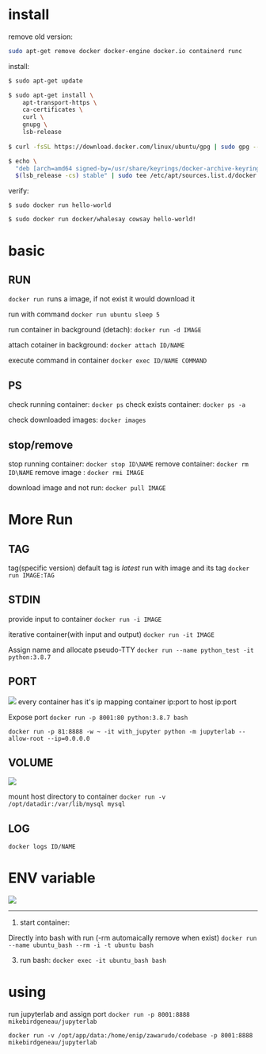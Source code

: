 # install
remove old version:
```bash
sudo apt-get remove docker docker-engine docker.io containerd runc
```

install:
```bash
$ sudo apt-get update

$ sudo apt-get install \
    apt-transport-https \
    ca-certificates \
    curl \
    gnupg \
    lsb-release
	
$ curl -fsSL https://download.docker.com/linux/ubuntu/gpg | sudo gpg --dearmor -o /usr/share/keyrings/docker-archive-keyring.gpg

$ echo \
  "deb [arch=amd64 signed-by=/usr/share/keyrings/docker-archive-keyring.gpg] https://download.docker.com/linux/ubuntu \
  $(lsb_release -cs) stable" | sudo tee /etc/apt/sources.list.d/docker.list > /dev/null
```


verify:
```
$ sudo docker run hello-world

$ sudo docker run docker/whalesay cowsay hello-world!
```

# basic 
## RUN
`docker run `runs a image, if not exist it would download it

run with command
`docker run ubuntu sleep 5`

run container in background (detach):
`docker run -d IMAGE`

attach cotainer in background:
`docker attach ID/NAME`

execute command in container
`docker exec ID/NAME COMMAND` 
## PS
check running container:
`docker ps`
check exists container:
`docker ps -a`

check downloaded images:
`docker images`

## stop/remove
stop running container:
`docker stop ID\NAME`
remove container:
`docker rm ID\NAME`
remove  image :
`docker rmi IMAGE`

download image and not run:
`docker pull IMAGE`

# More Run
## TAG
tag(specific version)
default tag is *latest*
run with image and its tag
`docker run IMAGE:TAG`

## STDIN
provide input to container
`docker run -i IMAGE`

iterative container(with input and output)
`docker run -it IMAGE`

Assign name and allocate pseudo-TTY
`docker run --name python_test -it python:3.8.7`
## PORT
![](https://i.imgur.com/AuAjo9b.png)
every container has it's ip
mapping container ip:port to host ip:port

Expose port
`docker run -p 8001:80 python:3.8.7 bash`

`docker run -p 81:8888 -w ~ -it with_jupyter python -m jupyterlab --allow-root --ip=0.0.0.0`

## VOLUME
![](https://i.imgur.com/kfSmsqk.png)

mount host directory to container
`docker run -v /opt/datadir:/var/lib/mysql mysql`


## LOG
`docker logs ID/NAME`

# ENV variable 
![](https://i.imgur.com/f4CUfFC.png)

---

1. start container:

Directly into bash with run
(-rm automaically remove when exist)
`docker run --name ubuntu_bash --rm -i -t ubuntu bash`

3. run bash:
`docker exec -it ubuntu_bash bash`


# using
run jupyterlab and assign port
`docker run -p 8001:8888 mikebirdgeneau/jupyterlab`

`docker run -v /opt/app/data:/home/enip/zawarudo/codebase -p 8001:8888 mikebirdgeneau/jupyterlab`

